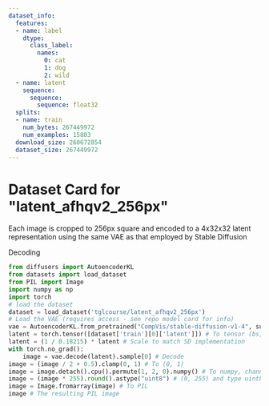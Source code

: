 ```yaml
---
dataset_info:
  features:
  - name: label
    dtype:
      class_label:
        names:
          0: cat
          1: dog
          2: wild
  - name: latent
    sequence:
      sequence:
        sequence: float32
  splits:
  - name: train
    num_bytes: 267449972
    num_examples: 15803
  download_size: 260672854
  dataset_size: 267449972
---
```

# Dataset Card for "latent_afhqv2_256px"

Each image is cropped to 256px square and encoded to a 4x32x32 latent representation using the same VAE as that employed by Stable Diffusion

Decoding
```python
from diffusers import AutoencoderKL
from datasets import load_dataset
from PIL import Image
import numpy as np
import torch
# load the dataset
dataset = load_dataset('tglcourse/latent_afhqv2_256px')
# Load the VAE (requires access - see repo model card for info)
vae = AutoencoderKL.from_pretrained("CompVis/stable-diffusion-v1-4", subfolder="vae")
latent = torch.tensor([dataset['train'][0]['latent']]) # To tensor (bs, 4, 32, 32)
latent = (1 / 0.18215) * latent # Scale to match SD implementation
with torch.no_grad():
    image = vae.decode(latent).sample[0] # Decode 
image = (image / 2 + 0.5).clamp(0, 1) # To (0, 1)
image = image.detach().cpu().permute(1, 2, 0).numpy() # To numpy, channels lsat
image = (image * 255).round().astype("uint8") # (0, 255) and type uint8
image = Image.fromarray(image) # To PIL
image # The resulting PIL image
```